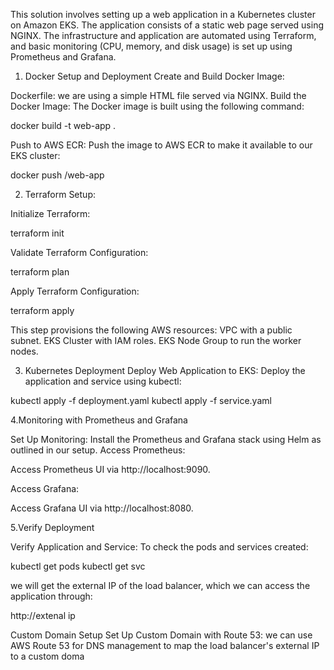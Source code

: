 

This solution involves setting up a web application in a Kubernetes cluster on Amazon EKS. The application consists of a static web page served using NGINX. 
The infrastructure and application are automated using Terraform, and basic monitoring (CPU, memory, and disk usage) is set up using Prometheus and Grafana.


1.    Docker Setup and Deployment
Create and Build Docker Image:

Dockerfile: we are using a simple HTML file served via NGINX.
Build the Docker Image: The Docker image is built using the following command:

docker build -t web-app .

Push to AWS ECR: Push the image to AWS ECR to make it available to our EKS cluster:

docker push <repository-url>/web-app

2.  Terraform Setup:

Initialize Terraform:

terraform init

Validate Terraform Configuration:

terraform plan

Apply Terraform Configuration:

terraform apply

This step provisions the following AWS resources:
VPC with a public subnet.
EKS Cluster with IAM roles.
EKS Node Group to run the worker nodes.

  3. Kubernetes Deployment
Deploy Web Application to EKS:
Deploy the application and service using kubectl:

kubectl apply -f deployment.yaml
kubectl apply -f service.yaml

   4.Monitoring with Prometheus and Grafana

Set Up Monitoring:
Install the Prometheus and Grafana stack using Helm as outlined in our setup.
Access Prometheus:

Access Prometheus UI via http://localhost:9090.

Access Grafana:

Access Grafana UI via http://localhost:8080.

   5.Verify Deployment

Verify Application and Service:
To check the pods and services created:

kubectl get pods
kubectl get svc

we will get the external IP of the load balancer, which we can access the application through:

http://extenal ip

Custom Domain Setup
Set Up Custom Domain with Route 53:
we can use AWS Route 53 for DNS management to map the load balancer's external IP to a custom doma
